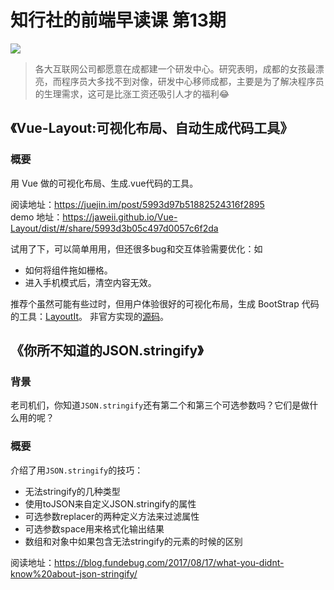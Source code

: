 # 知行社的前端早读课 第13期
![](http://upload-images.jianshu.io/upload_images/7219342-a8992ff28951422e.jpg?imageMogr2/auto-orient/strip%7CimageView2/2/w/1240)

> 各大互联网公司都愿意在成都建一个研发中心。研究表明，成都的女孩最漂亮，而程序员大多找不到对像，研发中心移师成都，主要是为了解决程序员的生理需求，这可是比涨工资还吸引人才的福利😂

## 《Vue-Layout:可视化布局、自动生成代码工具》
### 概要
用 Vue 做的可视化布局、生成.vue代码的工具。

阅读地址：https://juejin.im/post/5993d97b51882524316f2895  
demo 地址：https://jaweii.github.io/Vue-Layout/dist/#/share/5993d3b05c497d0057c6f2da

试用了下，可以简单用用，但还很多bug和交互体验需要优化：如
* 如何将组件拖如栅格。
* 进入手机模式后，清空内容无效。

推荐个虽然可能有些过时，但用户体验很好的可视化布局，生成 BootStrap 代码的工具：[LayoutIt](http://www.layoutit.com/)。 非官方实现的[源码](https://github.com/justjavac/layoutit)。

## 《你所不知道的JSON.stringify》
### 背景
老司机们，你知道`JSON.stringify`还有第二个和第三个可选参数吗？它们是做什么用的呢？

### 概要
介绍了用`JSON.stringify`的技巧：  
* 无法stringify的几种类型
* 使用toJSON来自定义JSON.stringify的属性
* 可选参数replacer的两种定义方法来过滤属性
* 可选参数space用来格式化输出结果
* 数组和对象中如果包含无法stringify的元素的时候的区别

阅读地址：https://blog.fundebug.com/2017/08/17/what-you-didnt-know%20about-json-stringify/
